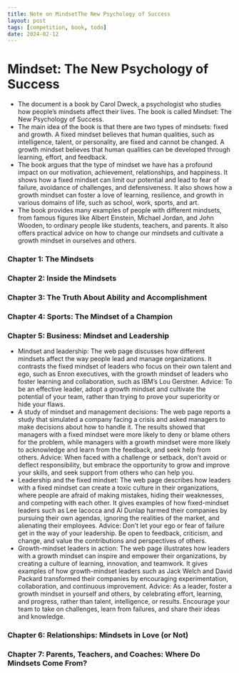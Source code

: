 ```yaml
---
title: Note on MindsetThe New Psychology of Success
layout: post
tags: [competition, book, todo]
date: 2024-02-12
---
```


# Mindset: The New Psychology of Success

- The document is a book by Carol Dweck, a psychologist who studies how people’s mindsets affect their lives. The book is called Mindset: The New Psychology of Success.
- The main idea of the book is that there are two types of mindsets: fixed and growth. A fixed mindset believes that human qualities, such as intelligence, talent, or personality, are fixed and cannot be changed. A growth mindset believes that human qualities can be developed through learning, effort, and feedback.
- The book argues that the type of mindset we have has a profound impact on our motivation, achievement, relationships, and happiness. It shows how a fixed mindset can limit our potential and lead to fear of failure, avoidance of challenges, and defensiveness. It also shows how a growth mindset can foster a love of learning, resilience, and growth in various domains of life, such as school, work, sports, and art.
- The book provides many examples of people with different mindsets, from famous figures like Albert Einstein, Michael Jordan, and John Wooden, to ordinary people like students, teachers, and parents. It also offers practical advice on how to change our mindsets and cultivate a growth mindset in ourselves and others.

### Chapter 1: The Mindsets
### Chapter 2: Inside the Mindsets
### Chapter 3: The Truth About Ability and Accomplishment
### Chapter 4: Sports: The Mindset of a Champion
### Chapter 5: Business: Mindset and Leadership

- Mindset and leadership: The web page discusses how different mindsets affect the way people lead and manage
  organizations. It contrasts the fixed mindset of leaders who focus on their own talent and ego, such as Enron
  executives, with the growth mindset of leaders who foster learning and collaboration, such as IBM’s Lou Gerstner.
  Advice: To be an effective leader, adopt a growth mindset and cultivate the potential of your team, rather than trying
  to prove your superiority or hide your flaws.
- A study of mindset and management decisions: The web page reports a study that simulated a company facing a crisis and
  asked managers to make decisions about how to handle it. The results showed that managers with a fixed mindset were
  more likely to deny or blame others for the problem, while managers with a growth mindset were more likely to
  acknowledge and learn from the feedback, and seek help from others. Advice: When faced with a challenge or setback,
  don’t avoid or deflect responsibility, but embrace the opportunity to grow and improve your skills, and seek support
  from others who can help you.
- Leadership and the fixed mindset: The web page describes how leaders with a fixed mindset can create a toxic culture
  in their organizations, where people are afraid of making mistakes, hiding their weaknesses, and competing with each
  other. It gives examples of how fixed-mindset leaders such as Lee Iacocca and Al Dunlap harmed their companies by
  pursuing their own agendas, ignoring the realities of the market, and alienating their employees. Advice: Don’t let
  your ego or fear of failure get in the way of your leadership. Be open to feedback, criticism, and change, and value
  the contributions and perspectives of others.
- Growth-mindset leaders in action: The web page illustrates how leaders with a growth mindset can inspire and empower
  their organizations, by creating a culture of learning, innovation, and teamwork. It gives examples of how
  growth-mindset leaders such as Jack Welch and David Packard transformed their companies by encouraging
  experimentation, collaboration, and continuous improvement. Advice: As a leader, foster a growth mindset in yourself
  and others, by celebrating effort, learning, and progress, rather than talent, intelligence, or results. Encourage
  your team to take on challenges, learn from failures, and share their ideas and knowledge.

### Chapter 6: Relationships: Mindsets in Love (or Not)
### Chapter 7: Parents, Teachers, and Coaches: Where Do Mindsets Come From?
